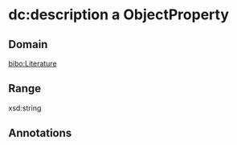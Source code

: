 # dc:description a ObjectProperty

## Domain

[bibo:Literature](/ontology/bibo/Literature)

## Range

xsd:string

## Annotations


